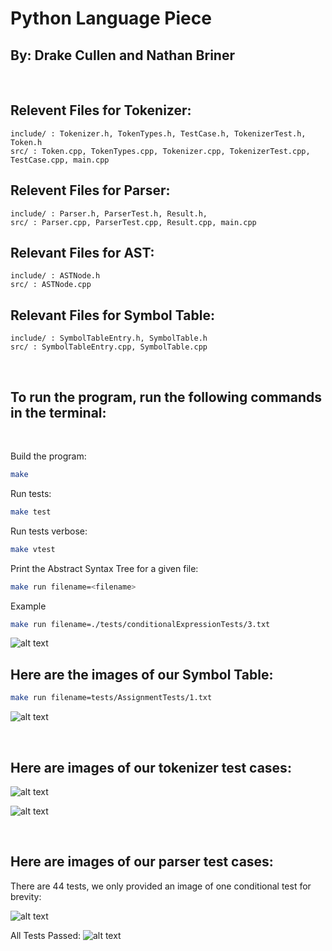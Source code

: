 # Python Language Piece
## By: Drake Cullen and Nathan Briner

<br />


## Relevent Files for Tokenizer:
    include/ : Tokenizer.h, TokenTypes.h, TestCase.h, TokenizerTest.h, Token.h
    src/ : Token.cpp, TokenTypes.cpp, Tokenizer.cpp, TokenizerTest.cpp, TestCase.cpp, main.cpp

## Relevent Files for Parser:
    include/ : Parser.h, ParserTest.h, Result.h, 
    src/ : Parser.cpp, ParserTest.cpp, Result.cpp, main.cpp

## Relevant Files for AST:
    include/ : ASTNode.h
    src/ : ASTNode.cpp

## Relevant Files for Symbol Table:
    include/ : SymbolTableEntry.h, SymbolTable.h
    src/ : SymbolTableEntry.cpp, SymbolTable.cpp

<br />


## To run the program, run the following commands in the terminal:

<br />

Build the program:
```bash
make
```

Run tests:
```bash
make test
```

Run tests verbose:
```bash
make vtest
```

Print the Abstract Syntax Tree for a given file:
```bash
make run filename=<filename>
```

Example
```bash
make run filename=./tests/conditionalExpressionTests/3.txt
```
![alt text](./imgs/AST.png)


## Here are the images of our Symbol Table:
```bash
make run filename=tests/AssignmentTests/1.txt 
```
![alt text](./imgs/SymbolTable.png)

<br />

## Here are images of our tokenizer test cases:

![alt text](./imgs/token_tests1.png)

![alt text](./imgs/token_tests2.png)

<br />


## Here are images of our parser test cases:
There are 44 tests, we only provided an image of one conditional test for brevity:

![alt text](./imgs/conditional-test.png)

All Tests Passed:
![alt text](./imgs/parser-passed.png)

